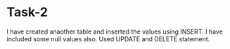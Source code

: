 # Task-2
I have created anaother table and inserted the values using INSERT.
I have included some null values also.
Used UPDATE and DELETE statement.
